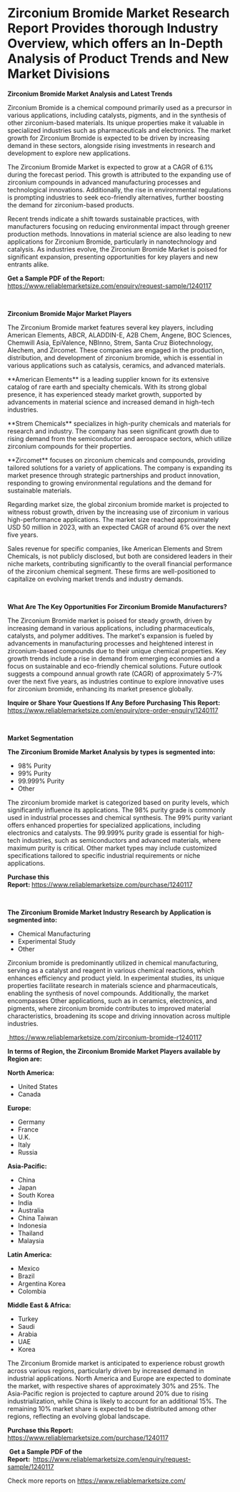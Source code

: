 <p><h1>Zirconium Bromide Market Research Report Provides thorough Industry Overview, which offers an In-Depth Analysis of Product Trends and New Market Divisions</h1></p><p><strong>Zirconium Bromide Market Analysis and Latest Trends</strong></p>
<p><p>Zirconium Bromide is a chemical compound primarily used as a precursor in various applications, including catalysts, pigments, and in the synthesis of other zirconium-based materials. Its unique properties make it valuable in specialized industries such as pharmaceuticals and electronics. The market growth for Zirconium Bromide is expected to be driven by increasing demand in these sectors, alongside rising investments in research and development to explore new applications.</p><p>The Zirconium Bromide Market is expected to grow at a CAGR of 6.1% during the forecast period. This growth is attributed to the expanding use of zirconium compounds in advanced manufacturing processes and technological innovations. Additionally, the rise in environmental regulations is prompting industries to seek eco-friendly alternatives, further boosting the demand for zirconium-based products. </p><p>Recent trends indicate a shift towards sustainable practices, with manufacturers focusing on reducing environmental impact through greener production methods. Innovations in material science are also leading to new applications for Zirconium Bromide, particularly in nanotechnology and catalysis. As industries evolve, the Zirconium Bromide Market is poised for significant expansion, presenting opportunities for key players and new entrants alike.</p></p>
<p><strong>Get a Sample PDF of the Report:&nbsp;</strong> <a href="https://www.reliablemarketsize.com/enquiry/request-sample/1240117?utm_campaign=3537&utm_medium=2&utm_source=Github&utm_content=ia&utm_term=02042025&utm_id=zirconium-bromide">https://www.reliablemarketsize.com/enquiry/request-sample/1240117</a></p>
<p>&nbsp;</p>
<p><strong>Zirconium Bromide Major Market Players</strong></p>
<p><p>The Zirconium Bromide market features several key players, including American Elements, ABCR, ALADDIN-E, A2B Chem, Angene, BOC Sciences, Chemwill Asia, EpiValence, NBInno, Strem, Santa Cruz Biotechnology, Alechem, and Zircomet. These companies are engaged in the production, distribution, and development of zirconium bromide, which is essential in various applications such as catalysis, ceramics, and advanced materials.</p><p>**American Elements** is a leading supplier known for its extensive catalog of rare earth and specialty chemicals. With its strong global presence, it has experienced steady market growth, supported by advancements in material science and increased demand in high-tech industries.</p><p>**Strem Chemicals** specializes in high-purity chemicals and materials for research and industry. The company has seen significant growth due to rising demand from the semiconductor and aerospace sectors, which utilize zirconium compounds for their properties.</p><p>**Zircomet** focuses on zirconium chemicals and compounds, providing tailored solutions for a variety of applications. The company is expanding its market presence through strategic partnerships and product innovation, responding to growing environmental regulations and the demand for sustainable materials.</p><p>Regarding market size, the global zirconium bromide market is projected to witness robust growth, driven by the increasing use of zirconium in various high-performance applications. The market size reached approximately USD 50 million in 2023, with an expected CAGR of around 6% over the next five years.</p><p>Sales revenue for specific companies, like American Elements and Strem Chemicals, is not publicly disclosed, but both are considered leaders in their niche markets, contributing significantly to the overall financial performance of the zirconium chemical segment. These firms are well-positioned to capitalize on evolving market trends and industry demands.</p></p>
<p>&nbsp;</p>
<p><strong>What Are The Key Opportunities For Zirconium Bromide Manufacturers?</strong></p>
<p><p>The Zirconium Bromide market is poised for steady growth, driven by increasing demand in various applications, including pharmaceuticals, catalysts, and polymer additives. The market's expansion is fueled by advancements in manufacturing processes and heightened interest in zirconium-based compounds due to their unique chemical properties. Key growth trends include a rise in demand from emerging economies and a focus on sustainable and eco-friendly chemical solutions. Future outlook suggests a compound annual growth rate (CAGR) of approximately 5-7% over the next five years, as industries continue to explore innovative uses for zirconium bromide, enhancing its market presence globally.</p></p>
<p><strong>Inquire or Share Your Questions If Any Before Purchasing This Report:</strong> <a href="https://www.reliablemarketsize.com/enquiry/pre-order-enquiry/1240117?utm_campaign=3537&utm_medium=2&utm_source=Github&utm_content=ia&utm_term=02042025&utm_id=zirconium-bromide">https://www.reliablemarketsize.com/enquiry/pre-order-enquiry/1240117</a></p>
<p>&nbsp;</p>
<p><strong>Market Segmentation</strong></p>
<p><strong>The Zirconium Bromide Market Analysis by types is segmented into:</strong></p>
<p><ul><li>98% Purity</li><li>99% Purity</li><li>99.999% Purity</li><li>Other</li></ul></p>
<p><p>The zirconium bromide market is categorized based on purity levels, which significantly influence its applications. The 98% purity grade is commonly used in industrial processes and chemical synthesis. The 99% purity variant offers enhanced properties for specialized applications, including electronics and catalysts. The 99.999% purity grade is essential for high-tech industries, such as semiconductors and advanced materials, where maximum purity is critical. Other market types may include customized specifications tailored to specific industrial requirements or niche applications.</p></p>
<p><strong>Purchase this Report:&nbsp;</strong><a href="https://www.reliablemarketsize.com/purchase/1240117?utm_campaign=3537&utm_medium=2&utm_source=Github&utm_content=ia&utm_term=02042025&utm_id=zirconium-bromide">https://www.reliablemarketsize.com/purchase/1240117</a></p>
<p>&nbsp;</p>
<p><strong>The Zirconium Bromide Market Industry Research by Application is segmented into:</strong></p>
<p><ul><li>Chemical Manufacturing</li><li>Experimental Study</li><li>Other</li></ul></p>
<p><p>Zirconium bromide is predominantly utilized in chemical manufacturing, serving as a catalyst and reagent in various chemical reactions, which enhances efficiency and product yield. In experimental studies, its unique properties facilitate research in materials science and pharmaceuticals, enabling the synthesis of novel compounds. Additionally, the market encompasses Other applications, such as in ceramics, electronics, and pigments, where zirconium bromide contributes to improved material characteristics, broadening its scope and driving innovation across multiple industries.</p></p>
<p><a href="https://www.reliablemarketsize.com/zirconium-bromide-r1240117?utm_campaign=3537&utm_medium=2&utm_source=Github&utm_content=ia&utm_term=02042025&utm_id=zirconium-bromide">&nbsp;https://www.reliablemarketsize.com/zirconium-bromide-r1240117</a></p>
<p><strong>In terms of Region, the Zirconium Bromide Market Players available by Region are:</strong></p>
<p>
    <p> <strong> North America: </strong>
        <ul>
            <li>United States</li>
            <li>Canada</li>
        </ul>
        </p> 
    <p> <strong> Europe: </strong>
        <ul>
            <li>Germany</li>
            <li>France</li>
            <li>U.K.</li>
            <li>Italy</li>
            <li>Russia</li>
        </ul>
        </p> 
    <p> <strong> Asia-Pacific: </strong>
        <ul>
            <li>China</li>
            <li>Japan</li>
            <li>South Korea</li>
            <li>India</li>
            <li>Australia</li>
            <li>China Taiwan</li>
            <li>Indonesia</li>
            <li>Thailand</li>
            <li>Malaysia</li>
        </ul>
        </p> 
    <p> <strong> Latin America: </strong>
        <ul>
            <li>Mexico</li>
            <li>Brazil</li>
            <li>Argentina Korea</li>
            <li>Colombia</li>
        </ul>
        </p> 
    <p> <strong> Middle East & Africa: </strong>
        <ul>
            <li>Turkey</li>
            <li>Saudi</li>
            <li>Arabia</li>
            <li>UAE</li>
            <li>Korea</li>
        </ul>
    </p>
    </p>
<p><p>The Zirconium Bromide market is anticipated to experience robust growth across various regions, particularly driven by increased demand in industrial applications. North America and Europe are expected to dominate the market, with respective shares of approximately 30% and 25%. The Asia-Pacific region is projected to capture around 20% due to rising industrialization, while China is likely to account for an additional 15%. The remaining 10% market share is expected to be distributed among other regions, reflecting an evolving global landscape.</p></p>
<p><strong>Purchase this Report: </strong><a href="https://www.reliablemarketsize.com/purchase/1240117?utm_campaign=3537&utm_medium=2&utm_source=Github&utm_content=ia&utm_term=02042025&utm_id=zirconium-bromide">https://www.reliablemarketsize.com/purchase/1240117</a></p>
<p>&nbsp;<strong>Get a Sample PDF of the Report:&nbsp;&nbsp;</strong><a href="https://www.reliablemarketsize.com/enquiry/request-sample/1240117?utm_campaign=3537&utm_medium=2&utm_source=Github&utm_content=ia&utm_term=02042025&utm_id=zirconium-bromide">https://www.reliablemarketsize.com/enquiry/request-sample/1240117</a></p>
<p><strong></strong></p>
<p>Check more reports on <a href="https://www.reliablemarketsize.com/?utm_campaign=3537&utm_medium=2&utm_source=Github&utm_content=ia&utm_term=02042025&utm_id=zirconium-bromide">https://www.reliablemarketsize.com/</a></p>